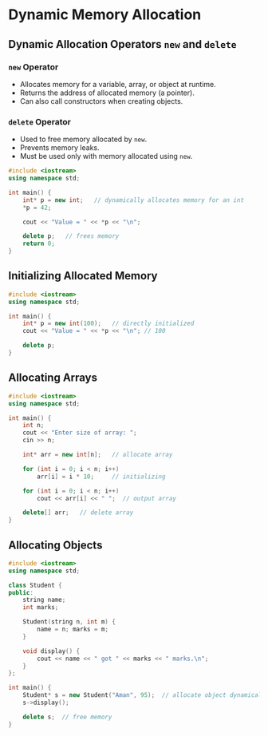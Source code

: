 # Dynamic Memory Allocation

## Dynamic Allocation Operators `new` and `delete`
### `new` Operator
- Allocates memory for a variable, array, or object at runtime.
- Returns the address of allocated memory (a pointer).
- Can also call constructors when creating objects.

### `delete` Operator
- Used to free memory allocated by `new`.
- Prevents memory leaks.
- Must be used only with memory allocated using `new`.

```cpp
#include <iostream>
using namespace std;

int main() {
    int* p = new int;   // dynamically allocates memory for an int
    *p = 42;

    cout << "Value = " << *p << "\n";

    delete p;   // frees memory
    return 0;
}
```

## Initializing Allocated Memory
```cpp
#include <iostream>
using namespace std;

int main() {
    int* p = new int(100);   // directly initialized
    cout << "Value = " << *p << "\n"; // 100

    delete p;
}
```

## Allocating Arrays
```cpp
#include <iostream>
using namespace std;

int main() {
    int n;
    cout << "Enter size of array: ";
    cin >> n;

    int* arr = new int[n];   // allocate array

    for (int i = 0; i < n; i++)
        arr[i] = i * 10;     // initializing

    for (int i = 0; i < n; i++)
        cout << arr[i] << " ";  // output array

    delete[] arr;   // delete array
}
```

## Allocating Objects
```cpp
#include <iostream>
using namespace std;

class Student {
public:
    string name;
    int marks;

    Student(string n, int m) {
        name = n; marks = m;
    }

    void display() {
        cout << name << " got " << marks << " marks.\n";
    }
};

int main() {
    Student* s = new Student("Aman", 95);  // allocate object dynamically
    s->display();

    delete s;  // free memory
}
```
